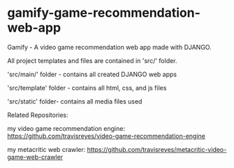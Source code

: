 # gamify-game-recommendation-web-app

Gamify - A video game recommendation web app made with DJANGO. 

All project templates and files are contained in 'src/' folder.

'src/main/' folder - contains all created DJANGO web apps

'src/template' folder - contains all html, css, and js files 

'src/static' folder- contains all media files used

Related Repositories:

my video game recommendation engine: https://github.com/travisreyes/video-game-recommendation-engine

my metacritic web crawler:  https://github.com/travisreyes/metacritic-video-game-web-crawler
